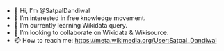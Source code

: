 - 👋 Hi, I’m @SatpalDandiwal
- 👀 I’m interested in free knowledge movement.
- 🌱 I’m currently learning Wikidata query.
- 💞️ I’m looking to collaborate on Wikidata & Wikisource.
- 📫 How to reach me: https://meta.wikimedia.org/User:Satpal_Dandiwal

<!---
SatpalDandiwal/SatpalDandiwal is a ✨ special ✨ repository because its `README.md` (this file) appears on your GitHub profile.
You can click the Preview link to take a look at your changes.
--->
